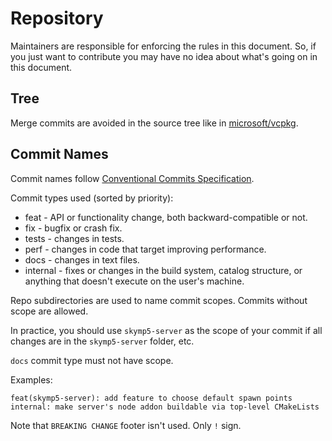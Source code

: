# Repository

Maintainers are responsible for enforcing the rules in this document. So, if you just want to contribute you may have no idea about what's going on in this document.

## Tree

Merge commits are avoided in the source tree like in [microsoft/vcpkg](https://github.com/microsoft/vcpkg).

## Commit Names

Commit names follow [Conventional Commits Specification](https://www.conventionalcommits.org/en/v1.0.0/).

Commit types used (sorted by priority):
* feat - API or functionality change, both backward-compatible or not.
* fix - bugfix or crash fix.
* tests - changes in tests.
* perf - changes in code that target improving performance.
* docs - changes in text files.
* internal - fixes or changes in the build system, catalog structure, or anything that doesn't execute on the user's machine.

Repo subdirectories are used to name commit scopes. Commits without scope are allowed.

In practice, you should use `skymp5-server` as the scope of your commit if all changes are in the `skymp5-server` folder, etc.

`docs` commit type must not have scope.

Examples:
```
feat(skymp5-server): add feature to choose default spawn points
internal: make server's node addon buildable via top-level CMakeLists
```

Note that `BREAKING CHANGE` footer isn't used. Only `!` sign.
